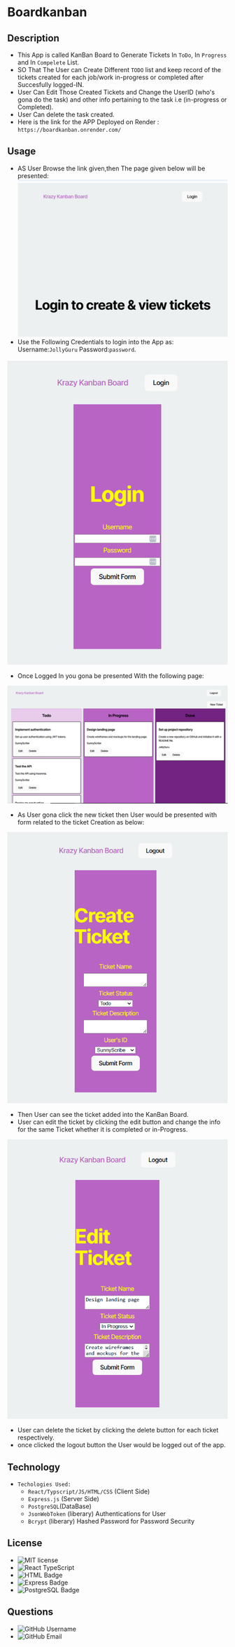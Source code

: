 # Boardkanban
## Description 
- This App is called KanBan Board to Generate Tickets In `ToDo`, In `Progress` and In `Compelete` List.
- SO That The User can Create Different `TODO` list and keep record of the tickets created for each job/work in-progress or completed after Succesfully logged-IN.
- User Can Edit Those Created Tickets and Change the UserID (who's gona do the task) and other info pertaining to the task i.e (in-progress or Completed).
- User Can delete the task created.
- Here is the link for the APP Deployed on Render : `https://boardkanban.onrender.com/`
## Usage
- AS User Browse the link given,then The page given below will be presented:
 ![homepage](./assets/images/homepage.png) 
- Use the Following Credentials to login into the App as:
Username:`JollyGuru` Password:`password`.

 ![login](./assets/images/login.png) 

- Once Logged In you gona be presented With the following page:

 ![board](./assets/images/board.png) 

- As User gona click the new ticket then User would be presented with form related to the ticket Creation as below:

![newTicket](./assets/images/newTicket.png)

- Then User can see the ticket added into the KanBan Board.
- User can edit the ticket by clicking the edit button and change the info for the same Ticket whether it is completed or in-Progress.

![editTicket](./assets/images/editTicket.png)

- User can delete the ticket by clicking the delete button for each ticket respectively.
- once clicked the logout button the User would be logged out of the app.
## Technology 
- `Techologies Used:`
   - `React/Typscript/JS/HTML/CSS` (Client Side)
   - `Express.js` (Server Side)
   - `PostgreSQL`(DataBase)
   - `JsonWebToken` (liberary) Authentications for User
   - `Bcrypt` (liberary) Hashed Password for Password Security
## License
- ![MIT license](https://img.shields.io/badge/license-MIT-blue.svg)
- ![React TypeScript](https://img.shields.io/badge/React-TypeScript-green.svg)
- ![HTML Badge](https://img.shields.io/badge/HTML,CSS-text?style=plastic&logo=tv&color=yellow)
- ![Express Badge](https://img.shields.io/badge/Express.JS-text?style=plastic&logo=tv&color=red)
- ![PostgreSQL Badge](https://img.shields.io/badge/PostgreSQL-text?style=plastic&logo=tv&color=blue)

## Questions 
- ![GitHub Username](https://img.shields.io/badge/GitHub_Username_:-@Jaggz-green)
- ![GitHub Email](https://img.shields.io/badge/Email_:-js.dohil@gmail.com-yellow)




